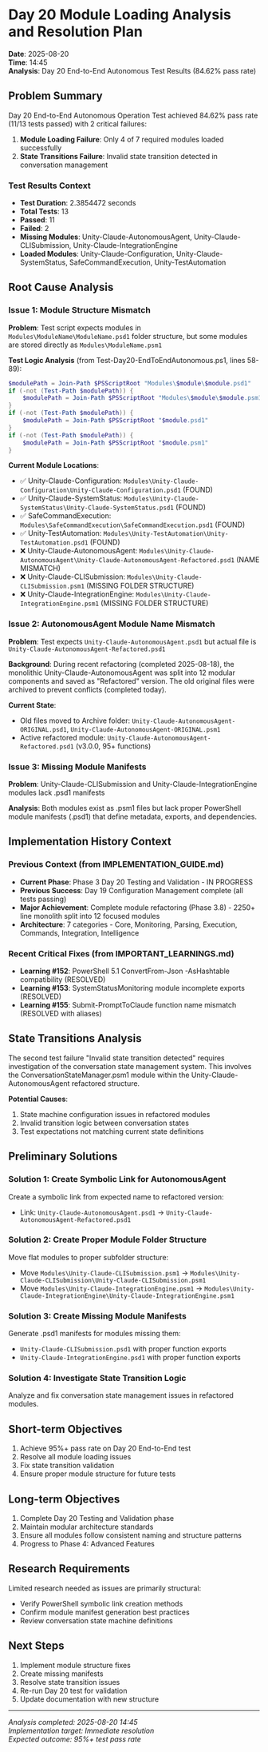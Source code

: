 # Day 20 Module Loading Analysis and Resolution Plan
**Date**: 2025-08-20  
**Time**: 14:45  
**Analysis**: Day 20 End-to-End Autonomous Test Results (84.62% pass rate)

## Problem Summary

Day 20 End-to-End Autonomous Operation Test achieved 84.62% pass rate (11/13 tests passed) with 2 critical failures:

1. **Module Loading Failure**: Only 4 of 7 required modules loaded successfully
2. **State Transitions Failure**: Invalid state transition detected in conversation management

### Test Results Context
- **Test Duration**: 2.3854472 seconds
- **Total Tests**: 13 
- **Passed**: 11
- **Failed**: 2
- **Missing Modules**: Unity-Claude-AutonomousAgent, Unity-Claude-CLISubmission, Unity-Claude-IntegrationEngine
- **Loaded Modules**: Unity-Claude-Configuration, Unity-Claude-SystemStatus, SafeCommandExecution, Unity-TestAutomation

## Root Cause Analysis

### Issue 1: Module Structure Mismatch
**Problem**: Test script expects modules in `Modules\ModuleName\ModuleName.psd1` folder structure, but some modules are stored directly as `Modules\ModuleName.psm1`

**Test Logic Analysis** (from Test-Day20-EndToEndAutonomous.ps1, lines 58-89):
```powershell
$modulePath = Join-Path $PSScriptRoot "Modules\$module\$module.psd1"
if (-not (Test-Path $modulePath)) {
    $modulePath = Join-Path $PSScriptRoot "Modules\$module\$module.psm1"
}
if (-not (Test-Path $modulePath)) {
    $modulePath = Join-Path $PSScriptRoot "$module.psd1"
}
if (-not (Test-Path $modulePath)) {
    $modulePath = Join-Path $PSScriptRoot "$module.psm1"
}
```

**Current Module Locations**:
- ✅ Unity-Claude-Configuration: `Modules\Unity-Claude-Configuration\Unity-Claude-Configuration.psd1` (FOUND)
- ✅ Unity-Claude-SystemStatus: `Modules\Unity-Claude-SystemStatus\Unity-Claude-SystemStatus.psd1` (FOUND)
- ✅ SafeCommandExecution: `Modules\SafeCommandExecution\SafeCommandExecution.psd1` (FOUND)
- ✅ Unity-TestAutomation: `Modules\Unity-TestAutomation\Unity-TestAutomation.psd1` (FOUND)
- ❌ Unity-Claude-AutonomousAgent: `Modules\Unity-Claude-AutonomousAgent\Unity-Claude-AutonomousAgent-Refactored.psd1` (NAME MISMATCH)
- ❌ Unity-Claude-CLISubmission: `Modules\Unity-Claude-CLISubmission.psm1` (MISSING FOLDER STRUCTURE)
- ❌ Unity-Claude-IntegrationEngine: `Modules\Unity-Claude-IntegrationEngine.psm1` (MISSING FOLDER STRUCTURE)

### Issue 2: AutonomousAgent Module Name Mismatch
**Problem**: Test expects `Unity-Claude-AutonomousAgent.psd1` but actual file is `Unity-Claude-AutonomousAgent-Refactored.psd1`

**Background**: During recent refactoring (completed 2025-08-18), the monolithic Unity-Claude-AutonomousAgent was split into 12 modular components and saved as "Refactored" version. The old original files were archived to prevent conflicts (completed today).

**Current State**: 
- Old files moved to Archive folder: `Unity-Claude-AutonomousAgent-ORIGINAL.psd1`, `Unity-Claude-AutonomousAgent-ORIGINAL.psm1`
- Active refactored module: `Unity-Claude-AutonomousAgent-Refactored.psd1` (v3.0.0, 95+ functions)

### Issue 3: Missing Module Manifests
**Problem**: Unity-Claude-CLISubmission and Unity-Claude-IntegrationEngine modules lack .psd1 manifests

**Analysis**: Both modules exist as .psm1 files but lack proper PowerShell module manifests (.psd1) that define metadata, exports, and dependencies.

## Implementation History Context

### Previous Context (from IMPLEMENTATION_GUIDE.md)
- **Current Phase**: Phase 3 Day 20 Testing and Validation - IN PROGRESS  
- **Previous Success**: Day 19 Configuration Management complete (all tests passing)
- **Major Achievement**: Complete module refactoring (Phase 3.8) - 2250+ line monolith split into 12 focused modules
- **Architecture**: 7 categories - Core, Monitoring, Parsing, Execution, Commands, Integration, Intelligence

### Recent Critical Fixes (from IMPORTANT_LEARNINGS.md)
- **Learning #152**: PowerShell 5.1 ConvertFrom-Json -AsHashtable compatibility (RESOLVED)
- **Learning #153**: SystemStatusMonitoring module incomplete exports (RESOLVED)  
- **Learning #155**: Submit-PromptToClaude function name mismatch (RESOLVED with aliases)

## State Transitions Analysis

The second test failure "Invalid state transition detected" requires investigation of the conversation state management system. This involves the ConversationStateManager.psm1 module within the Unity-Claude-AutonomousAgent refactored structure.

**Potential Causes**:
1. State machine configuration issues in refactored modules
2. Invalid transition logic between conversation states
3. Test expectations not matching current state definitions

## Preliminary Solutions

### Solution 1: Create Symbolic Link for AutonomousAgent
Create a symbolic link from expected name to refactored version:
- Link: `Unity-Claude-AutonomousAgent.psd1` → `Unity-Claude-AutonomousAgent-Refactored.psd1`

### Solution 2: Create Proper Module Folder Structure  
Move flat modules to proper subfolder structure:
- Move `Modules\Unity-Claude-CLISubmission.psm1` → `Modules\Unity-Claude-CLISubmission\Unity-Claude-CLISubmission.psm1`
- Move `Modules\Unity-Claude-IntegrationEngine.psm1` → `Modules\Unity-Claude-IntegrationEngine\Unity-Claude-IntegrationEngine.psm1`

### Solution 3: Create Missing Module Manifests
Generate .psd1 manifests for modules missing them:
- `Unity-Claude-CLISubmission.psd1` with proper function exports
- `Unity-Claude-IntegrationEngine.psd1` with proper function exports

### Solution 4: Investigate State Transition Logic
Analyze and fix conversation state management issues in refactored modules.

## Short-term Objectives
1. Achieve 95%+ pass rate on Day 20 End-to-End test
2. Resolve all module loading issues  
3. Fix state transition validation
4. Ensure proper module structure for future tests

## Long-term Objectives
1. Complete Day 20 Testing and Validation phase
2. Maintain modular architecture standards
3. Ensure all modules follow consistent naming and structure patterns
4. Progress to Phase 4: Advanced Features

## Research Requirements
Limited research needed as issues are primarily structural:
- Verify PowerShell symbolic link creation methods
- Confirm module manifest generation best practices
- Review conversation state machine definitions

## Next Steps
1. Implement module structure fixes
2. Create missing manifests
3. Resolve state transition issues
4. Re-run Day 20 test for validation
5. Update documentation with new structure

---
*Analysis completed: 2025-08-20 14:45*  
*Implementation target: Immediate resolution*  
*Expected outcome: 95%+ test pass rate*